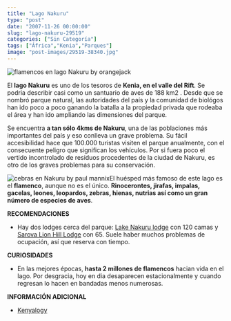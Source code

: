 ```yaml
---
title: "Lago Nakuru"
type: "post"
date: "2007-11-26 00:00:00"
slug: "lago-nakuru-29519"
categories: ["Sin Categoría"]
tags: ["África","Kenia","Parques"]
image: "post-images/29519-38340.jpg"
---
```


![flamencos en lago Nakuru by orangejack](post-images/29519-38340.jpg "flamencos en lago Nakuru by orangejack")

El **lago Nakuru** es uno de los tesoros de **Kenia, en el valle del Rift**. Se podria describir casi como un santuario de aves de 188 km2 . Desde que se nombró parque natural, las autoridades del país y la comunidad de biológos han ido poco a poco ganando la batalla a la propiedad privada que rodeaba el área y han ido ampliando las dimensiones del parque.

Se encuentra **a tan sólo 4kms de Nakuru**, una de las poblaciones más importantes del país y eso conlleva un grave problema. Su fácil accesibilidad hace que 100.000 turistas visiten el parque anualmente, con el consecuente peligro que significan los vehículos. Por si fuera poco el vertido incontrolado de residuos procedentes de la ciudad de Nakuru, es otro de los graves problemas para su conservación.

![cebras en Nakuru by paul mannix](post-images/29519-38338.jpg "cebras en Nakuru by paul mannix")El huésped más famoso de este lago es el **flamenco**, aunque no es el único. **Rinocerontes, jirafas, impalas, gacelas, leones, leopardos, zebras, hienas, nutrias así como un gran número de especies de aves**.

**RECOMENDACIONES**

- Hay dos lodges cerca del parque: [Lake Nakuru lodge](http://www.lakenakurulodge.com/) con 120 camas y[ Sarova Lion Hill Lodge](http://www.sarovahotels.com/lionhill/index.php) con 65. Suele haber muchos problemas de ocupación, así que reserva con tiempo.

**CURIOSIDADES**

- En las mejores épocas, **hasta 2 millones de flamencos** hacian vida en el lago. Por desgracia, hoy en dia desaparecen estacionalmente y cuando regresan lo hacen en bandadas menos numerosas.

**INFORMACIÓN ADICIONAL**

- [Kenyalogy](http://www.kenyalogy.com/esp/parques/nakuru.html)
